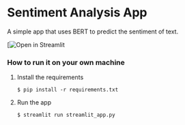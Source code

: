 # Sentiment Analysis App

A simple app that uses BERT to predict the sentiment of text.

[![Open in Streamlit](sentiment-analyzer-00.streamlit.app)

### How to run it on your own machine

1. Install the requirements

   ```
   $ pip install -r requirements.txt
   ```

2. Run the app

   ```
   $ streamlit run streamlit_app.py
   ```
